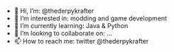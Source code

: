 - 👋 Hi, I’m: @thederpykrafter
- 👀 I’m interested in: modding and game development
- 🌱 I’m currently learning: Java & Python
- 💞️ I’m looking to collaborate on: ...
- 📫 How to reach me: twitter @thederpykrafter

<!---
thederpykrafter/thederpykrafter is a ✨ special ✨ repository because its `README.md` (this file) appears on your GitHub profile.
You can click the Preview link to take a look at your changes.
--->
